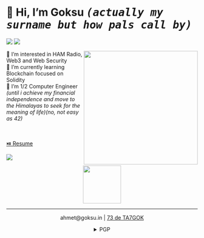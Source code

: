  <h1>👋 Hi, I’m <b>Goksu</b> <kbd><i>(actually my surname but how pals call by)</i></kbd></h1>
 <p><a href="https://www.linkedin.com/in/ahmetgoksu/" target="_blank"><img src="https://img.shields.io/badge/-LinkedIn-222222?style=flat-square&logo=Linkedin&logoColor=white&link=https://www.linkedin.com/in/ahmetgoksu/)](https://www.linkedin.com/in/ahmetgoksu/"></a>
  <a href="https://www.hackerrank.com/goeksu" target="_blank"><img src="https://img.shields.io/badge/-HackerRank-222222?style=flat-square&logo=HackerRank&logoColor=white&link=https://www.hackerrank.com/goeksu)](https://www.hackerrank.com/goeksu"></a></p>

<img src="https://a57.foxnews.com/static.foxbusiness.com/foxbusiness.com/content/uploads/2021/05/0/0/ezgif.com-gif-maker-2.gif" align="right" width="300"/> 

👀 I’m interested in HAM Radio, Web3 and Web Security <br>
🌱 I’m currently learning Blockchain focused on Solidity<br>
🎒 I’m 1/2 Computer Engineer <i>(until i achieve my financial independence and move to the Himalayas to seek for the meaning of life)(no, not easy as 42)</i>

<br><br>
<a href="https://goeksu.github.io">⏯️ Resume</a>
<br>
 
 <img  src="https://github-readme-stats.vercel.app/api/top-langs/?username=goeksu&hide=html,css,tex&title_color=eeeeee&text_color=ffffff&icon_color=61dafb&bg_color=20232a&langs_count=8&layout=compact&border_color=61dafb&hide_border=true" />
 <br>
 <p align="center"><img src="https://raw.githubusercontent.com/goeksu/mylovelysite/master/favicon.ico" align="center" width="100"/> </p>
 <hr>
<p align="center">
ahmet@goksu.in  |
 <a href="https://www.qrz.com/db/TA7GOK">
 73 de TA7GOK</a></p>
<details align="center">
<summary>PGP</summary>
```-----BEGIN PGP PUBLIC KEY BLOCK-----

mDMEZCYK6xYJKwYBBAHaRw8BAQdACG4iVlutYXW8PmWJtCn0OhSl4niqiLUkzHfC
OwL6EWa0LkFobWV0IEfDtmtzdSAoYWhtZXQuZ29rc3UuaW4pIDxhaG1ldEBnb2tz
dS5pbj6IkwQTFgoAOxYhBG0ewylj3fl17H2rkHU4o5QEOFiDBQJkJgrrAhsDBQsJ
CAcCAiICBhUKCQgLAgQWAgMBAh4HAheAAAoJEHU4o5QEOFiDWpwA/iM6vxIyZCtR
QIqtLsrufSRXnz3DBRpmC0f1Ot8gDSQpAP9vtuIdKVAxGdRYhLvESbrgazSD/55D
4fPIahqltH1/Brg4BGQmCusSCisGAQQBl1UBBQEBB0AAgGk/suY2h3L2p50wBS2q
YRpEb5qMI+RMgZR1sbzkGwMBCAeIeAQYFgoAIBYhBG0ewylj3fl17H2rkHU4o5QE
OFiDBQJkJgrrAhsMAAoJEHU4o5QEOFiDx+gBAKzRh2fqwtnf0C7AJiB2vPYKfd30
iP3w1buKpiOeNzPUAP0ehLqICKAAUzShK2qoRenCnOGCcjHM3vE3U5KMd3I+Cg==
=nKvD
-----END PGP PUBLIC KEY BLOCK-----
 ```
</details>
<!---
hey my curious friend. U R AWESOME. 
--->
